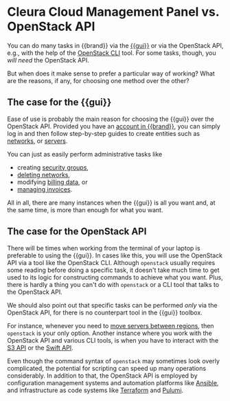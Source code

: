 # Cleura Cloud Management Panel vs. OpenStack API

You can do many tasks in {{brand}} via the [{{gui}}](https://{{gui_domain}}) or via the OpenStack API, e.g., with the help of the [OpenStack CLI](../howto/getting-started/enable-openstack-cli.md) tool.
For some tasks, though, you *will need* the OpenStack API.

But when does it make sense to prefer a particular way of working?
What are the reasons, if any, for choosing one method over the other?

## The case for the {{gui}}

Ease of use is probably the main reason for choosing the {{gui}} over the OpenStack API.
Provided you have an [account in {{brand}}](../howto/getting-started/create-account.md), you can simply log in and then follow step-by-step guides to create entities such as [networks](../howto/openstack/neutron/new-network.md), or [servers](../howto/openstack/nova/new-server.md).

You can just as easily perform administrative tasks like

* creating [security groups](../howto/openstack/neutron/create-security-groups.md),
* [deleting networks](../howto/openstack/neutron/delete-network.md),
* modifying [billing data](../howto/account-billing/change-account-data.md), or
* [managing invoices](../howto/account-billing/manage-invoices.md).

All in all, there are many instances when the {{gui}} is all you want and, at the same time, is more than enough for what you want.

## The case for the OpenStack API

There will be times when working from the terminal of your laptop is preferable to using the {{gui}}.
In cases like this, you will use the OpenStack API via a tool like the OpenStack CLI.
Although `openstack` usually requires some reading before doing a specific task, it doesn't take much time to get used to its logic for constructing commands to achieve what you want.
Plus, there is hardly a thing you can't do with `openstack` or a CLI tool that talks to the OpenStack API.

We should also point out that specific tasks can be performed _only_ via the OpenStack API, for there is no counterpart tool in the {{gui}} toolbox.

For instance, whenever you need to [move servers between regions](../howto/openstack/nova/move-server-between-regions.md), then `openstack` is your only option.
Another instance where you work with the OpenStack API and various CLI tools, is when you have to interact with the [S3 API](../howto/object-storage/s3/index.md) or the [Swift API](../howto/object-storage/swift/index.md).

Even though the command syntax of `openstack` may sometimes look overly complicated, the potential for scripting can speed up many operations considerably.
In addition to that, the OpenStack API is employed by configuration management systems and automation platforms like [Ansible](https://www.ansible.com), and infrastructure as code systems like [Terraform](https://www.terraform.io) and [Pulumi](https://www.pulumi.com).

